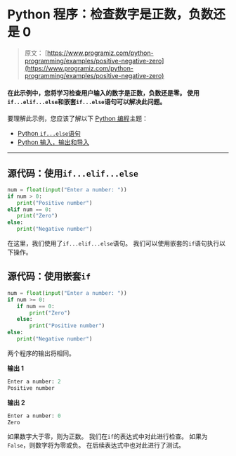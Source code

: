 # Python 程序：检查数字是正数，负数还是 0

> 原文： [https://www.programiz.com/python-programming/examples/positive-negative-zero](https://www.programiz.com/python-programming/examples/positive-negative-zero)

#### 在此示例中，您将学习检查用户输入的数字是正数，负数还是零。 使用`if...elif...else`和嵌套`if...else`语句可以解决此问题。

要理解此示例，您应该了解以下 [Python 编程](/python-programming "Python tutorial")主题：

*   [Python `if...else`语句](/python-programming/if-elif-else)
*   [Python 输入，输出和导入](/python-programming/input-output-import)

* * *

## 源代码：使用`if...elif...else`

```py
num = float(input("Enter a number: "))
if num > 0:
   print("Positive number")
elif num == 0:
   print("Zero")
else:
   print("Negative number") 
```

在这里，我们使用了`if...elif...else`语句。 我们可以使用嵌套的`if`语句执行以下操作。

## 源代码：使用嵌套`if`

```py
num = float(input("Enter a number: "))
if num >= 0:
   if num == 0:
       print("Zero")
   else:
       print("Positive number")
else:
   print("Negative number") 
```

两个程序的输出将相同。

**输出 1**

```py
Enter a number: 2
Positive number 
```

**输出 2**

```py
Enter a number: 0
Zero

```

如果数字大于零，则为正数。 我们在`if`的表达式中对此进行检查。 如果为`False`，则数字将为零或负。 在后续表达式中也对此进行了测试。